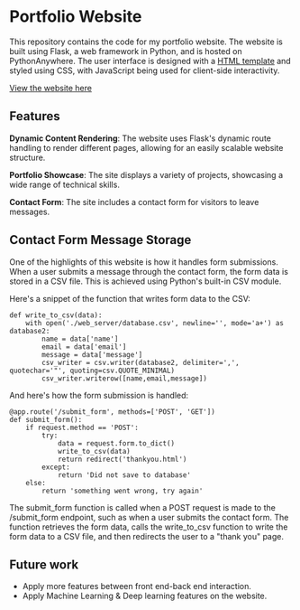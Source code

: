# Portfolio Website

This repository contains the code for my portfolio website. The website is built using Flask, a web framework in Python, and is hosted on PythonAnywhere. The user interface is designed with a [HTML template](https://html5up.net/phantom) and styled using CSS, with JavaScript being used for client-side interactivity.

[View the website here](http://liqianzhang.pythonanywhere.com/index.html)

## Features
**Dynamic Content Rendering**: The website uses Flask's dynamic route handling to render different pages, allowing for an easily scalable website structure.

**Portfolio Showcase**: The site displays a variety of projects, showcasing a wide range of technical skills.

**Contact Form**: The site includes a contact form for visitors to leave messages.

## Contact Form Message Storage

One of the highlights of this website is how it handles form submissions. When a user submits a message through the contact form, the form data is stored in a CSV file. This is achieved using Python's built-in CSV module.

Here's a snippet of the function that writes form data to the CSV:
```
def write_to_csv(data):
    with open('./web_server/database.csv', newline='', mode='a+') as database2:
        name = data['name']
        email = data['email']
        message = data['message']
        csv_writer = csv.writer(database2, delimiter=',', quotechar='"', quoting=csv.QUOTE_MINIMAL)
        csv_writer.writerow([name,email,message])
```

And here's how the form submission is handled: 
```
@app.route('/submit_form', methods=['POST', 'GET'])
def submit_form():
    if request.method == 'POST':
        try:
            data = request.form.to_dict()
            write_to_csv(data)
            return redirect('thankyou.html')
        except:
            return 'Did not save to database'
    else:
        return 'something went wrong, try again'
```

The submit_form function is called when a POST request is made to the /submit_form endpoint, such as when a user submits the contact form. The function retrieves the form data, calls the write_to_csv function to write the form data to a CSV file, and then redirects the user to a "thank you" page.

## Future work
- Apply more features between front end-back end interaction.
- Apply Machine Learning & Deep learning features on the website. 

